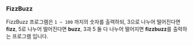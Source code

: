### FizzBuzz 
FizzBuzz 프로그램은 `1 ~ 100` 까지의 숫자를 출력하되,
3으로 나누어 떨어진다면 **fizz**, 5로 나누어 떨어진다면 **buzz**,
3과 5 둘 다 나누어 떨어지면 **fizzbuzz**를 출력하는 프로그램 입니다.
